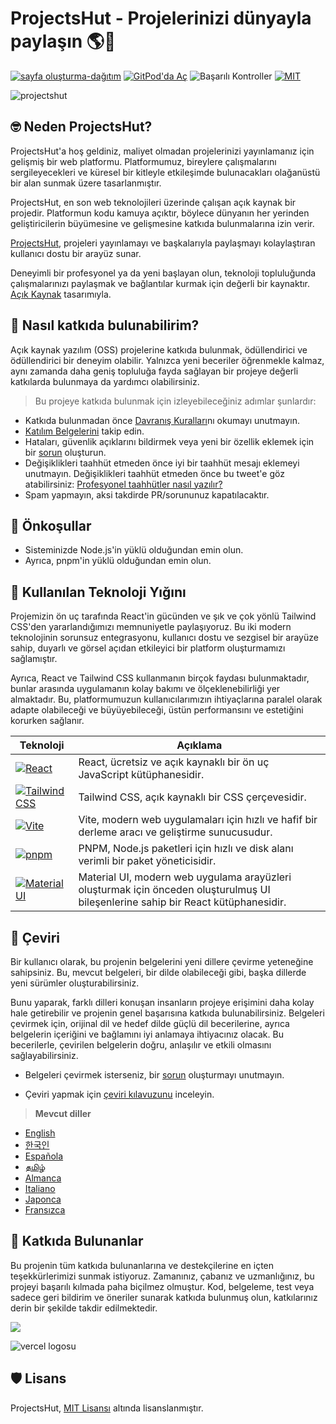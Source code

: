 # **ProjectsHut - Projelerinizi dünyayla paylaşın 🌎🌈**

[![sayfa oluşturma-dağıtım](https://github.com/priyankarpal/ProjectsHut/actions/workflows/pages/pages-build-deployment/badge.svg?branch=main)](https://github.com/priyankarpal/ProjectsHut/actions/workflows/pages/pages-build-deployment) [![GitPod'da Aç](https://img.shields.io/badge/Gitpod-Ready--to--Code-blue?logo=gitpod)](https://gitpod.io/#https://github.com/priyankarpal/ProjectsHut) ![Başarılı Kontroller](https://badgen.net/github/checks/node-formidable/node-formidable) [![MIT](https://badgen.net/badge/license/MIT/blue)](https://github.com/priyankarpal/ProjectsHut/blob/main/LICENSE)

![projectshut](https://user-images.githubusercontent.com/88102392/235369195-189ad8cd-31df-4099-8b99-3efac3056651.png)

## 🤓 Neden ProjectsHut?

ProjectsHut'a hoş geldiniz, maliyet olmadan projelerinizi yayınlamanız için gelişmiş bir web platformu. Platformumuz, bireylere çalışmalarını sergileyecekleri ve küresel bir kitleyle etkileşimde bulunacakları olağanüstü bir alan sunmak üzere tasarlanmıştır.

ProjectsHut, en son web teknolojileri üzerinde çalışan açık kaynak bir projedir. Platformun kodu kamuya açıktır, böylece dünyanın her yerinden geliştiricilerin büyümesine ve gelişmesine katkıda bulunmalarına izin verir.

[ProjectsHut](https://projectshut.vercel.app), projeleri yayınlamayı ve başkalarıyla paylaşmayı kolaylaştıran kullanıcı dostu bir arayüz sunar.

Deneyimli bir profesyonel ya da yeni başlayan olun, teknoloji topluluğunda çalışmalarınızı paylaşmak ve bağlantılar kurmak için değerli bir kaynaktır. [Açık Kaynak](https://opensource.guide) tasarımıyla.

## 🤔 Nasıl katkıda bulunabilirim?

Açık kaynak yazılım (OSS) projelerine katkıda bulunmak, ödüllendirici ve ödüllendirici bir deneyim olabilir. Yalnızca yeni beceriler öğrenmekle kalmaz, aynı zamanda daha geniş topluluğa fayda sağlayan bir projeye değerli katkılarda bulunmaya da yardımcı olabilirsiniz.

> Bu projeye katkıda bulunmak için izleyebileceğiniz adımlar şunlardır:

- Katkıda bulunmadan önce [Davranış Kuralları](https://github.com/priyankarpal/ProjectsHut/blob/main/CODE_OF_CONDUCT.md)nı okumayı unutmayın.
- [Katılım Belgelerini](/contributing.md) takip edin.
- Hataları, güvenlik açıklarını bildirmek veya yeni bir özellik eklemek için bir [sorun](https://github.com/priyankarpal/ProjectsHut/issues/new/choose) oluşturun.
- Değişiklikleri taahhüt etmeden önce iyi bir taahhüt mesajı eklemeyi unutmayın. Değişiklikleri taahhüt etmeden önce bu tweet'e göz atabilirsiniz: [Profesyonel taahhütler nasıl yazılır?](https://twitter.com/Priyankarpal/status/1638403157863673859)
- Spam yapmayın, aksi takdirde PR/sorununuz kapatılacaktır.

## 🤏 Önkoşullar

- Sisteminizde Node.js'in yüklü olduğundan emin olun.
- Ayrıca, pnpm'in yüklü olduğundan emin olun.

## 🧰 Kullanılan Teknoloji Yığını

Projemizin ön uç tarafında React'in gücünden ve şık ve çok yönlü Tailwind CSS'den yararlandığımızı memnuniyetle paylaşıyoruz. Bu iki modern teknolojinin sorunsuz entegrasyonu, kullanıcı dostu ve sezgisel bir arayüze sahip, duyarlı ve görsel açıdan etkileyici bir platform oluşturmamızı sağlamıştır.

Ayrıca, React ve Tailwind CSS kullanmanın birçok faydası bulunmaktadır, bunlar arasında uygulamanın kolay bakımı ve ölçeklenebilirliği yer almaktadır. Bu, platformumuzun kullanıcılarımızın ihtiyaçlarına paralel olarak adapte olabileceği ve büyüyebileceği, üstün performansını ve estetiğini korurken sağlanır.

| Teknoloji                                                                                                                                            | Açıklama                                                                                                                          |
| ---------------------------------------------------------------------------------------------------------------------------------------------------- | --------------------------------------------------------------------------------------------------------------------------------- |
| [![React](https://img.shields.io/badge/-React-blue?style=flat-square&logo=react&logoColor=white)](https://reactjs.org/)                              | React, ücretsiz ve açık kaynaklı bir ön uç JavaScript kütüphanesidir.                                                             |
| [![Tailwind CSS](https://img.shields.io/badge/-Tailwind%20CSS-38B2AC?style=flat-square&logo=tailwind-css&logoColor=white)](https://tailwindcss.com/) | Tailwind CSS, açık kaynaklı bir CSS çerçevesidir.                                                                                 |
| [![Vite](https://img.shields.io/static/v1?style=for-the-badge&message=Vite&color=646CFF&logo=Vite&logoColor=FFFFFF&label=)](https://vitejs.dev/)     | Vite, modern web uygulamaları için hızlı ve hafif bir derleme aracı ve geliştirme sunucusudur.                                    |
| [![pnpm](https://img.shields.io/static/v1?style=for-the-badge&message=pnpm&color=222222&logo=pnpm&logoColor=F69220&label=)](https://pnpm.io/)        | PNPM, Node.js paketleri için hızlı ve disk alanı verimli bir paket yöneticisidir.                                                 |
| [![Material UI](https://img.shields.io/badge/-Material_UI-0081CB?logo=Material-UI&logoColor=white&style=for-the-badge)](https://mui.com/)            | Material UI, modern web uygulama arayüzleri oluşturmak için önceden oluşturulmuş UI bileşenlerine sahip bir React kütüphanesidir. |

## 📙 Çeviri

Bir kullanıcı olarak, bu projenin belgelerini yeni dillere çevirme yeteneğine sahipsiniz. Bu, mevcut belgeleri, bir dilde olabileceği gibi, başka dillerde yeni sürümler oluşturabilirsiniz.

Bunu yaparak, farklı dilleri konuşan insanların projeye erişimini daha kolay hale getirebilir ve projenin genel başarısına katkıda bulunabilirsiniz. Belgeleri çevirmek için, orijinal dil ve hedef dilde güçlü dil becerilerine, ayrıca belgelerin içeriğini ve bağlamını iyi anlamaya ihtiyacınız olacak. Bu becerilerle, çevirilen belgelerin doğru, anlaşılır ve etkili olmasını sağlayabilirsiniz.

- Belgeleri çevirmek isterseniz, bir [sorun](https://github.com/priyankarpal/ProjectsHut/issues/new?assignees=&labels=Translate&template=translation-.md&title=+Translate) oluşturmayı unutmayın.

- Çeviri yapmak için [çeviri kılavuzunu](https://github.com/priyankarpal/ProjectsHut/blob/main/translations/translation_guide.md) inceleyin.

> **Mevcut diller**

- [English](https://github.com/priyankarpal/ProjectsHut)
- [한국인](https://github.com/priyankarpal/ProjectsHut/tree/main/translations/Korean)
- [Española](https://github.com/priyankarpal/ProjectsHut/tree/main/translations/Spanish)
- [தமிழ்](https://github.com/priyankarpal/ProjectsHut/tree/main/translations/Tamil)
- [Almanca](https://github.com/priyankarpal/ProjectsHut/tree/main/translations/German)
- [Italiano](https://github.com/priyankarpal/ProjectsHut/tree/main/translations/Italian)
- [Japonca](https://github.com/priyankarpal/ProjectsHut/tree/main/translations/Japanese)
- [Fransızca](https://github.com/priyankarpal/ProjectsHut/tree/main/translations/French)

## 🤝 Katkıda Bulunanlar

Bu projenin tüm katkıda bulunanlarına ve destekçilerine en içten teşekkürlerimizi sunmak istiyoruz. Zamanınız, çabanız ve uzmanlığınız, bu projeyi başarılı kılmada paha biçilmez olmuştur. Kod, belgeleme, test veya sadece geri bildirim ve öneriler sunarak katkıda bulunmuş olun, katkılarınız derin bir şekilde takdir edilmektedir.

<a href="https://github.com/priyankarpal/ProjectsHut/graphs/contributors">
  <img src="https://contrib.rocks/image?repo=priyankarpal/ProjectsHut" />
</a>

![vercel logosu](https://camo.githubusercontent.com/37b009b52b3a9af7886f52e75cd76d1b32fef331ab1dc2108089c0ced0b7635f/68747470733a2f2f7777772e6461746f636d732d6173736574732e636f6d2f33313034392f313631383938333239372d706f77657265642d62792d76657263656c2e737667)

## 🛡️ Lisans

ProjectsHut, [MIT Lisansı](https://github.com/priyankarpal/ProjectsHut/blob/main/LICENSE) altında lisanslanmıştır.
